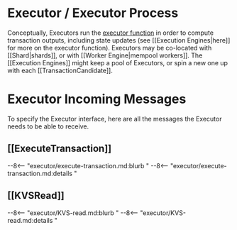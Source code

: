 # Executor / Executor Process

Conceptually, Executors  run the
 [executor function](../execution.md#executor-function) in order to
 compute transaction outputs, including state updates
 (see [[Execution Engines|here]] for more on the executor function).
Executors may be co-located with [[Shard|shards]], or with
 [[Worker Engine|mempool workers]].
The [[Execution Engines]] might keep a pool of Executors,
 or spin a new one up with each [[TransactionCandidate]].

<!--
## Life of a Transaction
To quickly understand what an Executor does,
let us look at the life of a transaction within the Execution Engine.

![Execution Architecture](/nspec/images/execution_architecture_web.svg)

- When the [[Mempool Engines|mempool]] stores a transaction,
  the execution engine assigns an executor process,
  using that transaction's text. <! FIXME 'text' is executable ?  >
- Once the [[Mempool Engines|mempool]] has assigned a timestamp
  (for V1, this is a [[TxFingerprint]]) to a transaction,
  it communicates that timestamp to each of the shards in the transaction's label,
  and establishes communication channels between the shards and
  the transaction's executor process.
  Each shard then stores that timestamp in its timeline.
- For each key read,
  when the relevant Shard learns the precise data to be read at that time
  (identifies a unique previous transaction and
  learns the data written by that transaction),
  it communicates that data to the Executor process.
  - As an optimization,
    we may want to allow "lazy" reads.
    When an Executor realizes it needs the value for a lazy read,
    it sends a [[KVSReadRequest]] message to the relevant Shard.
- When it receives all the data it needs to read,
  the executor process runs the executor function in order to learn
  the values to be written.
  It then communicates these values to the relevant shards.
  - As an optimization,
    we may allow executor processes to start computing before
    all reads are available, if possible.
  - As an optimization,
    we may consider special writes such as "don't change this data,"
    (which would only work for keys the transaction both reads and writes).
    These are represented using [[KVSReadRequest]] messages with
    `datum` set to `None`.
- For each key written,
  the shard waits to receive data written from the executor process,
  and stores it.
-->

# Executor Incoming Messages
To specify the Executor interface,
here are all the messages the Executor needs to be able to receive.

## [[ExecuteTransaction]]

--8<-- "executor/execute-transaction.md:blurb "
--8<-- "executor/execute-transaction.md:details "


## [[KVSRead]]

--8<-- "executor/KVS-read.md:blurb "
--8<-- "executor/KVS-read.md:details "

